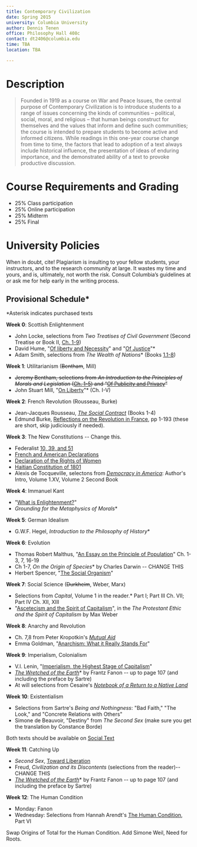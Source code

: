 ```yaml
---
title: Contemporary Civilization
date: Spring 2015
university: Columbia University
author: Dennis Tenen
office: Philosophy Hall 408c
contact: dt2406@columbia.edu
time: TBA
location: TBA

---
```


# Description
> Founded in 1919 as a course on War and Peace Issues, the central purpose of Contemporary Civilization is to introduce students to a range of issues concerning the kinds of communities – political, social, moral, and religious – that human beings construct for themselves and the values that inform and define such communities; the course is intended to prepare students to become active and informed citizens. While readings in this one-year course change from time to time, the factors that lead to adoption of a text always include historical influence, the presentation of ideas of enduring importance, and the demonstrated ability of a text to provoke productive discussion.

# Course Requirements and Grading
- 25% Class participation 
- 25% Online participation
- 25% Midterm 
- 25% Final 


# University Policies
When in doubt, cite! Plagiarism is insulting to your fellow students, your instructors, and to the research community at large. It wastes my time and yours, and is, ultimately, not worth the risk. Consult Columbia’s guidelines at or ask me for help early in the writing process. 

## Provisional Schedule\*
\*Asterisk indicates purchased texts

**Week 0**: Scottish Enlightenment
- John Locke, selections from *Two Treatises of Civil Government* (Second Treatise or Book II, [Ch. 1-9](http://oll.libertyfund.org/?option=com_staticxt&staticfile=show.php%3Ftitle=222&chapter=16269&layout=html&Itemid=27))
- David Hume, "[Of liberty and Necessity](http://oll.libertyfund.org/?option=com_staticxt&staticfile=show.php%3Ftitle=342&chapter=55185&layout=html&Itemid=27)" and "[Of Justice](http://oll.libertyfund.org/?option=com_staticxt&staticfile=show.php%3Ftitle=341&chapter=61990&layout=html&Itemid=27)"\*
- Adam Smith, selections from *The Wealth of Nations*\* (Books [1.1-8](http://www.econlib.org/library/Smith/smWN.html))

**Week 1**: Utilitarianism (~~Bentham~~, Mill)
- ~~Jeremy Bentham, selections from *An Introduction to the Principles of Morals and Legislation* ([Ch. 1-5](http://www.econlib.org/library/Bentham/bnthPMLCover.html)) and “[Of Publicity and Privacy](http://oll.libertyfund.org/?option=com_staticxt&staticfile=show.php%3Ftitle=1923&chapter=116124&layout=html&Itemid=27)”~~
- John Stuart Mill, "[On Liberty](http://www.bartleby.com/130/)"\* (Ch. I-V)

**Week 2**: French Revolution (Rousseau, Burke)
- Jean-Jacques Rousseau, *[The Social Contract](http://oll.libertyfund.org/?option=com_staticxt&staticfile=show.php%3Ftitle=638&Itemid=27#toc_list)* (Books 1-4)
- Edmund Burke, [Reflections on the Revolution in France](http://books.google.com/books?id=Go9KAAAAYAAJ), pp 1-193 (these are short, skip judiciously if needed).

**Week 3**: The New Constitutions -- Change this.
- Federalist [10, 39, and 51](http://oll.libertyfund.org/?option=com_staticxt&staticfile=show.php%3Ftitle=788)  
- [French and American Declarations](http://oll.libertyfund.org/?option=com_staticxt&staticfile=show.php?title%3D1176&chapter=104823&layout=html&Itemid=27)
- [Declaration of the Rights of Women](http://www.fordham.edu/halsall/mod/1791degouge1.asp)
- [Haitian Constitution of 1801](https://www.marxists.org/history/haiti/1801/constitution.htm)
- Alexis de Tocqueville, selectons from [*Democracy in America*](http://www.gutenberg.org/ebooks/author/424): Author's Intro, Volume 1.XV, Volume 2 Second Book

**Week 4**: Immanuel Kant
- "[What is Enlightenment?](http://www.columbia.edu/acis/ets/CCREAD/etscc/kant.html)"
- *Grounding for the Metaphysics of Morals*\*

**Week 5**: German Idealism
- G.W.F. Hegel, *Introduction to the Philosophy of History*\*

**Week 6**:  Evolution
- Thomas Robert Malthus, "[An Essay on the Principle of Population](http://www.econlib.org/library/Malthus/malPop.html)" Ch. 1-3, 7, 16-19 
- Ch 1-7, *On the Origin of Species*\* by Charles Darwin -- CHANGE THIS
- Herbert Spencer, "[The Social Organism](http://www.econlib.org/library/LFBooks/Spencer/spnMvS9.html)"

**Week 7**:  Social Science (~~Durkheim~~, Weber, Marx)  
- Selections from *Capital*, Volume 1 in the reader.\* Part I; Part III Ch. VII; Part IV Ch. XII, XIII
- "[Ascetecism and the Spirit of Capitalism](http://www.marxists.org/reference/archive/weber/protestant-ethic/ch05.htm)", in the *The Protestant Ethic and the Spirit of Capitalism* by Max Weber

**Week 8**:  Anarchy and Revolution
- Ch. 7,8 from Peter Kropotkin's *[Mutual Aid](http://www.marxists.org/reference/archive/kropotkin-peter/1902/mutual-aid/)*
- Emma Goldman, "[Anarchism: What it Really Stands For](http://ucblibrary3.berkeley.edu/goldman/Writings/Anarchism/anarchism.html)"  

**Week 9**: Imperialism, Colonialism
- V.I. Lenin, "[Imperialism, the Highest Stage of Capitalism](http://www.marxists.org/archive/lenin/works/1916/imp-hsc/)"  
- *[The Wretched of the Earth](http://thebaluch.com/documents/0802150837%20-%20FRANTZ%20FANON%20-%20The%20Wretched%20of%20the%20Earth.pdf)*\* by Frantz Fanon -- up to page 107 (and including the preface by Sartre)
- At will selections from Cesaire's *[Notebook of a Return to a Native Land](https://www.humanities.uci.edu/critical/Cesaire_Return_Native_Land.pdf)*  

**Week 10**: Existentialism
- Selections from Sartre's *Being and Nothingness*: "Bad Faith," "The Look," and "Concrete Relations with Others"  
- Simone de Beauvoir, "Destiny" from *The Second Sex* (make sure you get the translation by Constance Borde)  

Both texts should be available on [Social Text](http://www.livemargin.com/socialbook/client/reader.html#groupId=53407949e4b03d9771cfe0d7&bookId=53323b54e4b03dd4ade38bc7&mode=group&chunk=1&offset=201)  

**Week 11**: Catching Up
- *Second Sex*, [Toward Liberation](https://courseworks.columbia.edu/access/content/group/COCIC1102_021_2014_1/Simone_de_Beauvoir_The_Second_Sex__1956.pdf)  
- Freud, *Civilization and its Discontents* (selections from the reader)--CHANGE THIS
- *[The Wretched of the Earth](http://thebaluch.com/documents/0802150837%20-%20FRANTZ%20FANON%20-%20The%20Wretched%20of%20the%20Earth.pdf)*\* by Frantz Fanon -- up to page 107 (and including the preface by Sartre)

**Week 12**: The Human Condition
- Monday: Fanon
- Wednesday: Selections from Hannah Arendt's [The Human Condition](https://courseworks.columbia.edu/access/content/group/COCIC1102_021_2014_1/Arendt_The_Human_Condition_1958.pdf), Part VI


Swap Origins of Total for the Human Condition. Add Simone Weil, Need for Roots.
